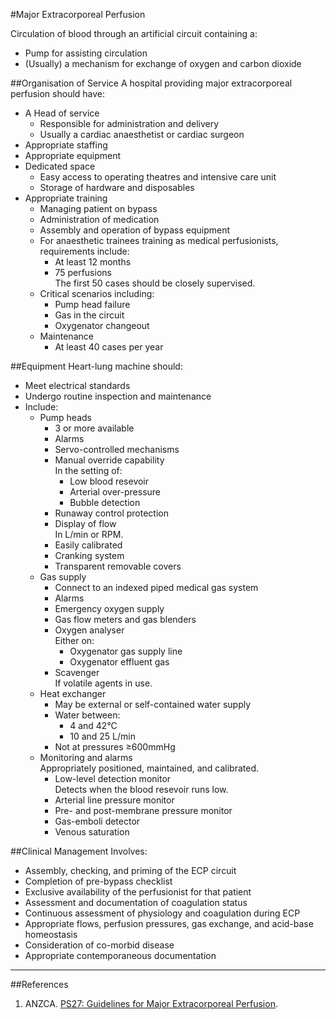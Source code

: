 #Major Extracorporeal Perfusion

Circulation of blood through an artificial circuit containing a:
* Pump for assisting circulation
* (Usually) a mechanism for exchange of oxygen and carbon dioxide

##Organisation of Service
A hospital providing major extracorporeal perfusion should have:
* A Head of service
	* Responsible for administration and delivery
	* Usually a cardiac anaesthetist or cardiac surgeon
* Appropriate staffing
* Appropriate equipment
* Dedicated space
	* Easy access to operating theatres and intensive care unit
	* Storage of hardware and disposables
* Appropriate training
	* Managing patient on bypass
	* Administration of medication
	* Assembly and operation of bypass equipment
	* For anaesthetic trainees training as medical perfusionists, requirements include:
		* At least 12 months
		* 75 perfusions  
		The first 50 cases should be closely supervised.
	* Critical scenarios including:
		* Pump head failure
		* Gas in the circuit
		* Oxygenator changeout
	* Maintenance
		* At least 40 cases per year

##Equipment
Heart-lung machine should:
* Meet electrical standards
* Undergo routine inspection and maintenance
* Include:
	* Pump heads  
		* 3 or more available
		* Alarms
		* Servo-controlled mechanisms
		* Manual override capability  
		In the setting of:
			* Low blood resevoir
			* Arterial over-pressure
			* Bubble detection
		* Runaway control protection
		* Display of flow  
		In L/min or RPM.
		* Easily calibrated
		* Cranking system
		* Transparent removable covers
	* Gas supply
		* Connect to an indexed piped medical gas system
		* Alarms
		* Emergency oxygen supply
		* Gas flow meters and gas blenders
		* Oxygen analyser  
		Either on:
			* Oxygenator gas supply line
			* Oxygenator effluent gas
		* Scavenger  
		If volatile agents in use.
	* Heat exchanger  
		* May be external or self-contained water supply  
		* Water between:
			* 4 and 42°C
			* 10 and 25 L/min
		* Not at pressures ≥600mmHg
	* Monitoring and alarms  
	Appropriately positioned, maintained, and calibrated.
		* Low-level detection monitor  
		Detects when the blood resevoir runs low.
		* Arterial line pressure monitor
		* Pre- and post-membrane pressure monitor
		* Gas-emboli detector
		* Venous saturation

##Clinical Management
Involves:
* Assembly, checking, and priming of the ECP circuit
* Completion of pre-bypass checklist
* Exclusive availability of the perfusionist for that patient
* Assessment and documentation of coagulation status
* Continuous assessment of physiology and coagulation during ECP
* Appropriate flows, perfusion pressures, gas exchange, and acid-base homeostasis
* Consideration of co-morbid disease
* Appropriate contemporaneous documentation

---

##References
1. ANZCA. [PS27: Guidelines for Major Extracorporeal Perfusion](http://www.anzca.edu.au/Documents/ps27-2015-guidelines-for-major-extracorporeal-perf.pdf).